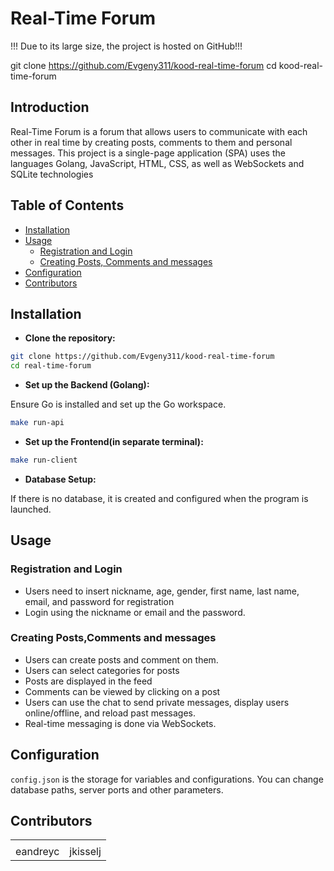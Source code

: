 

# Real-Time Forum

!!! Due to its large size, the project is hosted on GitHub!!!

git clone https://github.com/Evgeny311/kood-real-time-forum
cd kood-real-time-forum

## Introduction

Real-Time Forum is a forum that allows users to communicate with each other in real time by creating posts, comments to them and personal messages. This project is a single-page application (SPA) uses the languages ​​Golang, JavaScript, HTML, CSS, as well as WebSockets and SQLite technologies

## Table of Contents
- [Installation](#installation)
- [Usage](#usage)
  - [Registration and Login](#registration-and-login)
  - [Creating Posts, Comments and messages](#creating-posts-comments-and-messages)
- [Configuration](#configuration)
- [Contributors](#contributors)


## Installation

- **Clone the repository:**

```bash
git clone https://github.com/Evgeny311/kood-real-time-forum
cd real-time-forum
```

- **Set up the Backend (Golang):**

Ensure Go is installed and set up the Go workspace.

```bash
make run-api
```

- **Set up the Frontend(in separate terminal):**

```bash
make run-client
```

- **Database Setup:**

If there is no database, it is created and configured when the program is launched.

## Usage

### Registration and Login

- Users need to insert nickname, age, gender, first name, last name, email, and password for registration
- Login using  the nickname or email and the password.

### Creating Posts,Comments and messages

- Users can create posts and comment on them.
- Users can select categories for posts
- Posts are displayed in the feed
- Comments can be viewed by clicking on a post
- Users can use the chat to send private messages, display users online/offline, and reload past messages.
- Real-time messaging is done via WebSockets.

## Configuration

`config.json` is the storage for variables and configurations. You can change database paths, server ports and other parameters.

## Contributors

<div align="center">
  <table>
    <tbody><tr>
      <td align="center"><a href="https://01.kood.tech/git/eandreyc" rel="nofollow"></a></td>
      <td align="center"><a href="https://01.kood.tech/git/jkisselj" rel="nofollow"></a></td>
    </tr>
    <tr>
      <td align="center">eandreyc</td>
      <td align="center">jkisselj</td>
    </tr>
  </tbody></table>
</div>
